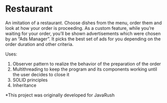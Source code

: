 # Restaurant
An imitation of a restaurant. Choose dishes from the menu, order them and look at how your order is proceeding. As a custom feature, while you’re waiting for your order, you’ll be shown advertisements which were chosen by an “Ads Manager”. It picks the best set of ads for you depending on the order duration and other criteria.

Uses:
1) Observer pattern to realize the behavior of the preparation of the order
2) Multithreading to keep the program and its components working until the user decides to close it
3) SOLID principles
4) Inheritance

*This project was originally developed for JavaRush
